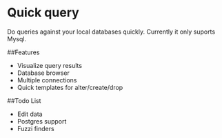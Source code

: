 # Quick query

Do queries against your local databases quickly. Currently it only suports Mysql.

##Features
- Visualize query results
- Database browser
- Multiple connections
- Quick templates for alter/create/drop


##Todo List
- Edit data
- Postgres support
- Fuzzi finders
